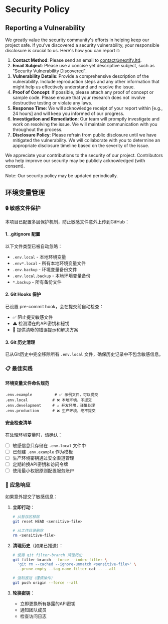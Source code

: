 # Security Policy

## Reporting a Vulnerability

We greatly value the security community's efforts in helping keep our project safe. If you've discovered a security vulnerability, your responsible disclosure is crucial to us. Here's how you can report it:

1. **Contact Method**: Please send an email to [contact@nextify.ltd](mailto:contact@nextify.ltd).
2. **Email Subject**: Please use a concise yet descriptive subject, such as "Security Vulnerability Discovered".
3. **Vulnerability Details**: Provide a comprehensive description of the vulnerability. Include reproduction steps and any other information that might help us effectively understand and resolve the issue.
4. **Proof of Concept**: If possible, please attach any proof of concept or sample code. Please ensure that your research does not involve destructive testing or violate any laws.
5. **Response Time**: We will acknowledge receipt of your report within [e.g., 24 hours] and will keep you informed of our progress.
6. **Investigation and Remediation**: Our team will promptly investigate and work on resolving the issue. We will maintain communication with you throughout the process.
7. **Disclosure Policy**: Please refrain from public disclosure until we have mitigated the vulnerability. We will collaborate with you to determine an appropriate disclosure timeline based on the severity of the issue.

We appreciate your contributions to the security of our project. Contributors who help improve our security may be publicly acknowledged (with consent).

Note: Our security policy may be updated periodically.

## 环境变量管理

### 🔒 敏感文件保护

本项目已配置多层保护机制，防止敏感文件意外上传到GitHub：

#### 1. .gitignore 配置

以下文件类型已被自动忽略：
- `.env.local` - 本地环境变量
- `.env*.local` - 所有本地环境变量文件
- `.env.backup` - 环境变量备份文件
- `.env.local.backup` - 本地环境变量备份
- `*.backup` - 所有备份文件

#### 2. Git Hooks 保护

已设置 pre-commit hook，会在提交前自动检查：
- ✅ 阻止提交敏感文件
- ⚠️ 检测潜在的API密钥和秘钥
- 📝 提供清晰的错误提示和解决方案

#### 3. Git 历史清理

已从Git历史中完全移除所有 `.env.local` 文件，确保历史记录中不包含敏感信息。

### 📋 最佳实践

#### 环境变量文件命名规范

```
.env.example          # ✅ 示例文件，可以提交
.env.local           # ❌ 本地环境，不提交
.env.development     # ⚠️ 开发环境，谨慎处理
.env.production      # ❌ 生产环境，绝不提交
```

#### 安全检查清单

在处理环境变量时，请确认：

- [ ] 敏感信息只存储在 `.env.local` 文件中
- [ ] 已创建 `.env.example` 作为模板
- [ ] 生产环境密钥通过安全渠道管理
- [ ] 定期轮换API密钥和访问令牌
- [ ] 使用最小权限原则配置服务账户

### 🚨 应急响应

如果意外提交了敏感信息：

1. **立即行动**：
   ```bash
   # 从暂存区移除
   git reset HEAD <sensitive-file>
   
   # 从工作目录删除
   rm <sensitive-file>
   ```

2. **清理历史**（如果已推送）：
   ```bash
   # 使用 git filter-branch 清理历史
   git filter-branch --force --index-filter \
     'git rm --cached --ignore-unmatch <sensitive-file>' \
     --prune-empty --tag-name-filter cat -- --all
   
   # 强制推送（谨慎操作）
   git push origin --force --all
   ```

3. **轮换密钥**：
   - 立即更换所有暴露的API密钥
   - 通知团队成员
   - 检查访问日志